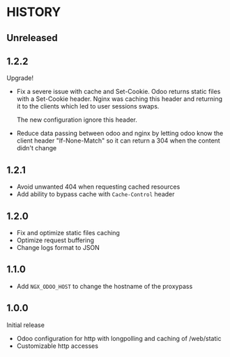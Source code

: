 # HISTORY

## Unreleased

## 1.2.2

Upgrade!

* Fix a severe issue with cache and Set-Cookie. Odoo returns static
  files with a Set-Cookie header. Nginx was caching this header and
  returning it to the clients which led to user sessions swaps.

  The new configuration ignore this header.

* Reduce data passing between odoo and nginx by letting odoo know the client
  header "If-None-Match" so it can return a 304 when the content didn't change

## 1.2.1

* Avoid unwanted 404 when requesting cached resources
* Add ability to bypass cache with `Cache-Control` header

## 1.2.0

* Fix and optimize static files caching
* Optimize request buffering
* Change logs format to JSON

## 1.1.0

* Add `NGX_ODOO_HOST` to change the hostname of the proxypass

## 1.0.0

Initial release

* Odoo configuration for http with longpolling and caching of /web/static
* Customizable http accesses
